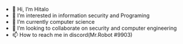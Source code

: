 - 👋 Hi, I’m Hitalo
- 👀 I’m interested in information security and Programing
- 🌱 I’m currently computer science
- 💞️ I’m looking to collaborate on security and computer engineering
- 📫 How to reach me in discord(Mr.Robot #9903)

<!---
H1t4l0/H1t4l0 is a ✨ special ✨ repository because its `README.md` (this file) appears on your GitHub profile.
You can click the Preview link to take a look at your changes.
--->
